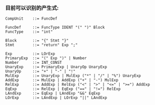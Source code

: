 ### 目前可以识别的产生式:

    CompUnit    ::= FuncDef

    FuncDef     ::= FuncType IDENT "(" ")" Block
    FuncType    ::= "int"

    Block       ::= "{" Stmt "}"
    Stmt        ::= "return" Exp ";"

    Exp         ::= LOrExp
    PrimaryExp  ::= "(" Exp ")" | Number
    Number      ::= INT_CONST
    UnaryExp    ::= PrimaryExp | UnaryOp UnaryExp
    UnaryOp     ::= "+" | "-" | "!"
    MulExp      ::= UnaryExp | MulExp ("*" | "/" | "%") UnaryExp
    AddExp      ::= MulExp | AddExp ("+" | "-") MulExp
    RelExp      ::= AddExp | RelExp ("<" | ">" | "<=" | ">=") AddExp
    EqExp       ::= RelExp | EqExp ("==" | "!=") RelExp
    LAndExp     ::= EqExp | LAndExp "&&" EqExp
    LOrExp      ::= LAndExp | LOrExp "||" LAndExp
